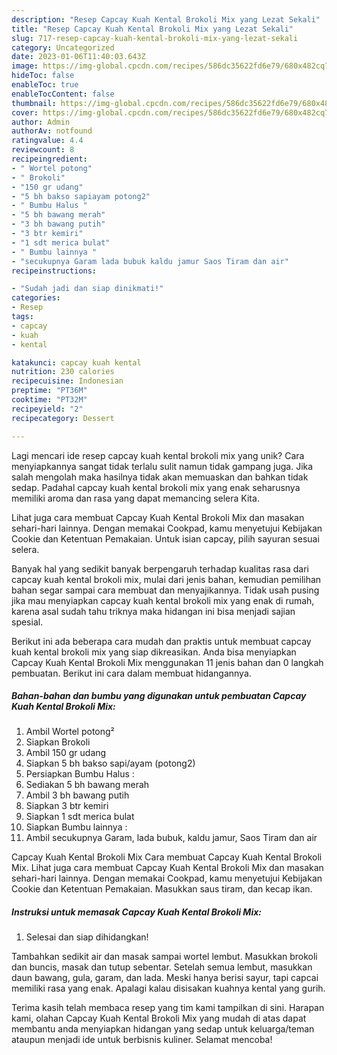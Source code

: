 ```yaml
---
description: "Resep Capcay Kuah Kental Brokoli Mix yang Lezat Sekali"
title: "Resep Capcay Kuah Kental Brokoli Mix yang Lezat Sekali"
slug: 717-resep-capcay-kuah-kental-brokoli-mix-yang-lezat-sekali
category: Uncategorized
date: 2023-01-06T11:40:03.643Z
image: https://img-global.cpcdn.com/recipes/586dc35622fd6e79/680x482cq70/capcay-kuah-kental-brokoli-mix-foto-resep-utama.jpg
hideToc: false
enableToc: true
enableTocContent: false
thumbnail: https://img-global.cpcdn.com/recipes/586dc35622fd6e79/680x482cq70/capcay-kuah-kental-brokoli-mix-foto-resep-utama.jpg
cover: https://img-global.cpcdn.com/recipes/586dc35622fd6e79/680x482cq70/capcay-kuah-kental-brokoli-mix-foto-resep-utama.jpg
author: Admin
authorAv: notfound
ratingvalue: 4.4
reviewcount: 8
recipeingredient:
- " Wortel potong"
- " Brokoli"
- "150 gr udang"
- "5 bh bakso sapiayam potong2"
- " Bumbu Halus "
- "5 bh bawang merah"
- "3 bh bawang putih"
- "3 btr kemiri"
- "1 sdt merica bulat"
- " Bumbu lainnya "
- "secukupnya Garam lada bubuk kaldu jamur Saos Tiram dan air"
recipeinstructions:

- "Sudah jadi dan siap dinikmati!"
categories:
- Resep
tags:
- capcay
- kuah
- kental

katakunci: capcay kuah kental 
nutrition: 230 calories
recipecuisine: Indonesian
preptime: "PT36M"
cooktime: "PT32M"
recipeyield: "2"
recipecategory: Dessert

---
```





Lagi mencari ide resep capcay kuah kental brokoli mix yang unik? Cara menyiapkannya sangat tidak terlalu sulit namun tidak gampang juga. Jika salah mengolah maka hasilnya tidak akan memuaskan dan bahkan tidak sedap. Padahal capcay kuah kental brokoli mix yang enak seharusnya memiliki aroma dan rasa yang dapat memancing selera Kita.





Lihat juga cara membuat Capcay Kuah Kental Brokoli Mix dan masakan sehari-hari lainnya. Dengan memakai Cookpad, kamu menyetujui Kebijakan Cookie dan Ketentuan Pemakaian. Untuk isian capcay, pilih sayuran sesuai selera.

Banyak hal yang sedikit banyak berpengaruh terhadap kualitas rasa dari capcay kuah kental brokoli mix, mulai dari jenis bahan, kemudian pemilihan bahan segar sampai cara membuat dan menyajikannya. Tidak usah pusing jika mau menyiapkan capcay kuah kental brokoli mix yang enak di rumah, karena asal sudah tahu triknya maka hidangan ini bisa menjadi sajian spesial.






Berikut ini ada beberapa cara mudah dan praktis untuk membuat capcay kuah kental brokoli mix yang siap dikreasikan. Anda bisa menyiapkan Capcay Kuah Kental Brokoli Mix menggunakan 11 jenis bahan dan 0 langkah pembuatan. Berikut ini cara dalam membuat hidangannya.

<!--inarticleads1-->

##### Bahan-bahan dan bumbu yang digunakan untuk pembuatan Capcay Kuah Kental Brokoli Mix:

1. Ambil  Wortel potong²
1. Siapkan  Brokoli
1. Ambil 150 gr udang
1. Siapkan 5 bh bakso sapi/ayam (potong2)
1. Persiapkan  Bumbu Halus :
1. Sediakan 5 bh bawang merah
1. Ambil 3 bh bawang putih
1. Siapkan 3 btr kemiri
1. Siapkan 1 sdt merica bulat
1. Siapkan  Bumbu lainnya :
1. Ambil secukupnya Garam, lada bubuk, kaldu jamur, Saos Tiram dan air


Capcay Kuah Kental Brokoli Mix Cara membuat Capcay Kuah Kental Brokoli Mix. Lihat juga cara membuat Capcay Kuah Kental Brokoli Mix dan masakan sehari-hari lainnya. Dengan memakai Cookpad, kamu menyetujui Kebijakan Cookie dan Ketentuan Pemakaian. Masukkan saus tiram, dan kecap ikan. 

<!--inarticleads2-->

##### Instruksi untuk memasak Capcay Kuah Kental Brokoli Mix:


1. Selesai dan siap dihidangkan!

Tambahkan sedikit air dan masak sampai wortel lembut. Masukkan brokoli dan buncis, masak dan tutup sebentar. Setelah semua lembut, masukkan daun bawang, gula, garam, dan lada. Meski hanya berisi sayur, tapi capcai memiliki rasa yang enak. Apalagi kalau disisakan kuahnya kental yang gurih. 

Terima kasih telah membaca resep yang tim kami tampilkan di sini. Harapan kami, olahan Capcay Kuah Kental Brokoli Mix yang mudah di atas dapat membantu anda menyiapkan hidangan yang sedap untuk keluarga/teman ataupun menjadi ide untuk berbisnis kuliner. Selamat mencoba!
